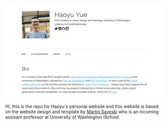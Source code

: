 ![home](assets/pics/homepage.png)

Hi, this is the repo for Haoyu's personal website and this website is based on the website design and template by [Martin Saveski](https://web.stanford.edu/~msaveski/) who is an incoming assisant professor at University of Washington iSchool.

